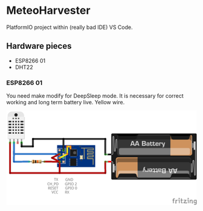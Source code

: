 # MeteoHarvester

PlatformIO project within (really bad IDE) VS Code.

## Hardware pieces
- ESP8266 01
- DHT22

### ESP8266 01
You need make modify for DeepSleep mode. It is necessary for correct working and long term battery live. Yellow wire.

![DeepSleep modification](Accessories/DTH22_bb.png?raw=true)